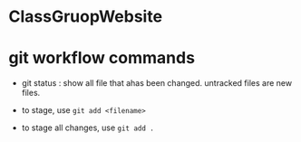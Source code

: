 # ClassGruopWebsite

# git workflow commands
* git status : show all file that ahas been changed. untracked files are new files.

* to stage, use `git add <filename>`

* to stage all changes, use `git add .`


